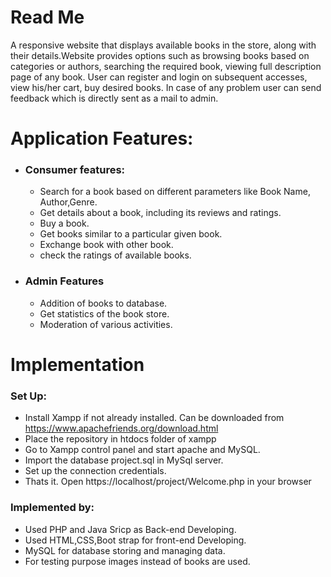 # Read Me 

A responsive website that displays available books in the store, along with their details.Website provides options such as browsing books based on categories or authors, searching the required book, viewing full description page of any book.  User can register and login on subsequent accesses, view his/her cart, buy desired books. In case of any problem user can send feedback which is directly sent as a mail to admin.

# Application Features:
- ### Consumer features:

  - Search for a book based on different parameters like Book Name, Author,Genre.
  - Get details about a book, including its reviews and ratings.
  - Buy a book.
  - Get books similar to a particular given book.
  - Exchange book with other book.
  - check the ratings of available books.


- ### Admin Features
  - Addition of books to database.
  - Get statistics of the book store.
  - Moderation of various activities.

# Implementation
### Set Up:

 - Install Xampp if not already installed. Can be downloaded from https://www.apachefriends.org/download.html
 - Place the repository in htdocs folder of xampp
 - Go to Xampp control panel and start apache and MySQL.
 - Import the database project.sql in MySql server.
- Set up the connection credentials.
- Thats it. Open https://localhost/project/Welcome.php in your browser

### Implemented by:
- Used PHP and Java Sricp as Back-end Developing.
- Used HTML,CSS,Boot strap for front-end Developing.
- MySQL for  database storing and managing data.
- For testing purpose images instead of books are used.